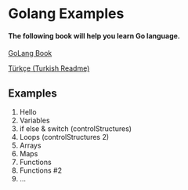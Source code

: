 # Golang Examples
#### The following book will help you learn Go language.
[GoLang Book](https://www.golang-book.com/books/intro)


[Türkçe (Turkish Readme)](https://github.com/alameddince/golangExamples/blob/master/README-tr-TR.md)
## Examples

1. Hello
2. Variables
3. if else & switch (controlStructures)
4. Loops (controlStructures 2)
5. Arrays
6. Maps
7. Functions
8. Functions #2
9. ...
